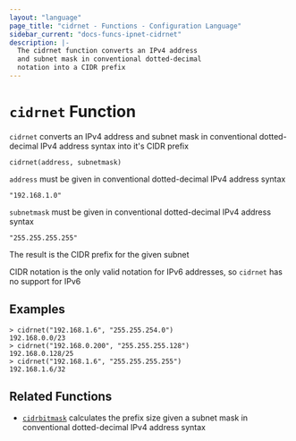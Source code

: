 ```yaml
---
layout: "language"
page_title: "cidrnet - Functions - Configuration Language"
sidebar_current: "docs-funcs-ipnet-cidrnet"
description: |-
  The cidrnet function converts an IPv4 address
  and subnet mask in conventional dotted-decimal
  notation into a CIDR prefix
---
```


# `cidrnet` Function

`cidrnet` converts an IPv4 address and subnet mask in conventional dotted-decimal 
IPv4 address syntax into it's CIDR prefix

```hcl
cidrnet(address, subnetmask)
```

`address` must be given in conventional dotted-decimal IPv4 address syntax
```
"192.168.1.0"
```

`subnetmask` must be given in conventional dotted-decimal IPv4 address syntax
```
"255.255.255.255"
```

The result is the CIDR prefix for the given subnet

CIDR notation is the only valid notation for IPv6 addresses, so `cidrnet`
has no support for IPv6

## Examples

```
> cidrnet("192.168.1.6", "255.255.254.0")
192.168.0.0/23
> cidrnet("192.168.0.200", "255.255.255.128")
192.168.0.128/25
> cidrnet("192.168.1.6", "255.255.255.255")
192.168.1.6/32
```


## Related Functions

* [`cidrbitmask`](./cidrbitmask.html) calculates the prefix size
given a subnet mask in conventional dotted-decimal IPv4 address syntax
